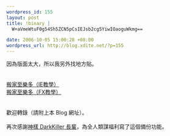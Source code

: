 ```yaml
--- 
wordpress_id: 155
layout: post
title: !binary |
  W+aVmeWtuF0g54Sh5ZCN5pCsIEJsb2cg5YiwIOaoguWkmg==

date: 2006-10-05 15:00:28 +08:00
wordpress_url: http://blog.xdite.net/?p=155
---
```

因為版面太大，所以我另外找地方貼。<br /><br /><br /><a href="http://guide.xdite.net/rdieguide.htm">搬家至樂多（IE教學）</a><br /><a href="http://guide.xdite.net/rdfxguide.htm">搬家至樂多（FX教學）</a><br /><br /><br />歡迎轉錄（請附上本 Blog 網址）。<br /><br />再次感謝<a href="http://blog.gslin.org">神樣 DarkKiller 長輩</a>，為全人類謀福利寫了這個備份功能。<br /><br />

